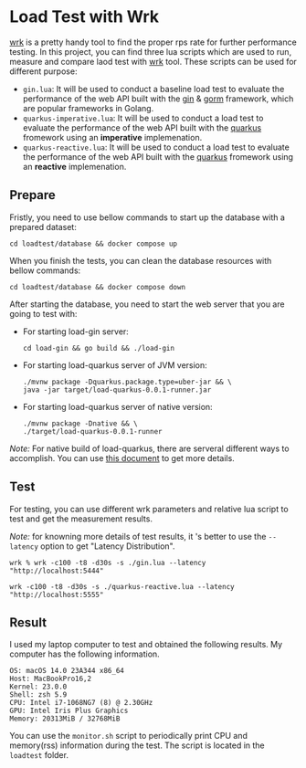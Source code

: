 # Load Test with Wrk

[wrk][wrk] is a pretty handy tool to find the proper rps rate for further performance testing. In this project, you can find three lua scripts which are used to run, measure and compare laod test with [wrk][wrk] tool. These scripts can be used for different purpose:

- `gin.lua`: It will be used to conduct a baseline load test to evaluate the performance of the web API built with the [gin][gin] & [gorm][gorm] framework, which are popular frameworks in Golang.
- `quarkus-imperative.lua`: It will be used to conduct a load test to evaluate the performance of the web API built with the [quarkus][quarkus] fromework using an **imperative** implemenation.
- `quarkus-reactive.lua`: It will be used to conduct a load test to evaluate the performance of the web API built with the [quarkus][quarkus] fromework using an **reactive** implemenation.

## Prepare

Fristly, you need to use bellow commands to start up the database with a prepared dataset: 

```shell script
cd loadtest/database && docker compose up
```

When you finish the tests, you can clean the database resources with bellow commands:

```shell script
cd loadtest/database && docker compose down
```

After starting the database, you need to start the web server that you are going to test with:

- For starting load-gin server:

    ```shell script
    cd load-gin && go build && ./load-gin
    ```

- For starting load-quarkus server of JVM version:

    ```shell script
    ./mvnw package -Dquarkus.package.type=uber-jar && \
    java -jar target/load-quarkus-0.0.1-runner.jar 
    ```

- For starting load-quarkus server of native version:

    ```shell script
    ./mvnw package -Dnative && \
    ./target/load-quarkus-0.0.1-runner
    ```

*Note:* For native build of load-quarkus, there are serveral different ways to accomplish. You can use [this document](https://quarkus.io/guides/building-native-image) to get more details.


## Test

For testing, you can use different wrk parameters and relative lua script to test and get the measurement results.

*Note:* for knowning more details of test results, it 's better to use the `--latency` option to get "Latency Distribution". 

```shell script
wrk % wrk -c100 -t8 -d30s -s ./gin.lua --latency "http://localhost:5444"
```

```shell script
wrk -c100 -t8 -d30s -s ./quarkus-reactive.lua --latency  "http://localhost:5555"
```

## Result

I used my laptop computer to test and obtained the following results. My computer has the following information.

```
OS: macOS 14.0 23A344 x86_64 
Host: MacBookPro16,2 
Kernel: 23.0.0 
Shell: zsh 5.9 
CPU: Intel i7-1068NG7 (8) @ 2.30GHz 
GPU: Intel Iris Plus Graphics 
Memory: 20313MiB / 32768MiB 
```

You can use the `monitor.sh` script to periodically print CPU and memory(rss) information during the test. The script is located in the `loadtest` folder.



[wrk]: <https://github.com/wg/wrk>
[gin]: <https://github.com/gin-gonic/gin>
[gorm]: <https://github.com/go-gorm/gorm>
[quarkus]: <https://github.com/quarkusio/quarkus>